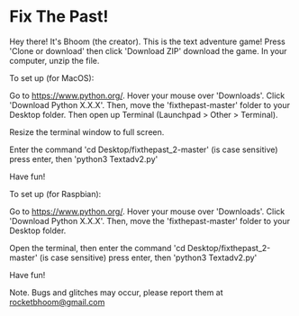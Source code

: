 # Fix The Past!
Hey there! It's Bhoom (the creator). This is the text adventure game! Press 'Clone or download' then click 'Download ZIP' download the game. In your computer, unzip the file.

To set up (for MacOS):

Go to https://www.python.org/. Hover your mouse over 'Downloads'. Click 'Download Python X.X.X'. Then, move the 'fixthepast-master' folder to your Desktop folder. Then open up Terminal (Launchpad > Other > Terminal).

Resize the terminal window to full screen.

Enter the command 'cd Desktop/fixthepast_2-master' (is case sensitive) press enter, then 'python3 Textadv2.py'

Have fun!

To set up (for Raspbian):

Go to https://www.python.org/. Hover your mouse over 'Downloads'. Click 'Download Python X.X.X'. Then, move the 'fixthepast-master' folder to your Desktop folder.

Open the terminal, then enter the command 'cd Desktop/fixthepast_2-master' (is case sensitive) press enter, then 'python3 Textadv2.py'

Have fun!




Note. Bugs and glitches may occur, please report them at rocketbhoom@gmail.com

